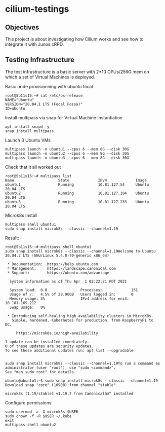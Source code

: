 # cilium-testings

## Objectives

This project is about investigating how Cilium works and see how to integrate it with Junos cRPD.

## Testing Infrastructure

The test infrastructure is a basic server with 2*10 CPUs/256G mem on which a set of Virtual Machines is deployed.

Basic node provisionning with ubuntu focal
```
root@5b11s15:~# cat /etc/os-release 
NAME="Ubuntu"
VERSION="20.04.1 LTS (Focal Fossa)"
ID=ubuntu
```

Install multipass via snap for Virtual Machine Instantiation

```
apt install snapd -y
snap install multipass
```

Launch 3 Ubuntu VMs 

```
multipass launch -n ubuntu1 --cpus 6 --mem 8G --disk 30G
multipass launch -n ubuntu2 --cpus 6 --mem 8G --disk 30G
multipass launch -n ubuntu3 --cpus 6 --mem 8G --disk 30G
 ```

 Check that it all worked out

```
root@5b11s15:~# multipass list                                                  
Name                    State             IPv4             Image
ubuntu1                 Running           10.81.127.54     Ubuntu 20.04 LTS
ubuntu2                 Running           10.81.127.104    Ubuntu 20.04 LTS
ubuntu3                 Running           10.81.127 233    Ubuntu 20.04 LTS
```

Microk8s Install 

```
multipass shell ubuntu1
sudo snap install microk8s --classic --channel=1.19

```
Result:
```
root@5b11s15:~# multipass shell ubuntu1
sudo snap install microk8s --classic --channel=1.19Welcome to Ubuntu 20.04.2 LTS (GNU/Linux 5.4.0-70-generic x86_64)

 * Documentation:  https://help.ubuntu.com
 * Management:     https://landscape.canonical.com
 * Support:        https://ubuntu.com/advantage

  System information as of Thu Apr  1 02:22:21 PDT 2021

  System load:  0.0               Processes:             151
  Usage of /:   4.5% of 28.90GB   Users logged in:       0
  Memory usage: 3%                IPv4 address for ens4: 10.101.169.212
  Swap usage:   0%

 * Introducing self-healing high availability clusters in MicroK8s.
   Simple, hardened, Kubernetes for production, from RaspberryPi to DC.

     https://microk8s.io/high-availability

1 update can be installed immediately.
0 of these updates are security updates.
To see these additional updates run: apt list --upgradable


sudo snap install microk8s --classic --channel=1.19To run a command as administrator (user "root"), use "sudo <command>".
See "man sudo_root" for details.

ubuntu@ubuntu1:~$ sudo snap install microk8s --classic --channel=1.19
Download snap "core" (10908) from channel "stable"                 

microk8s (1.19/stable) v1.19.7 from Canonicalâœ“ installed
```
Configure permissions
```
sudo usermod -a -G microk8s $USER
sudo chown -f -R $USER ~/.kube
exit
multipass shell ubuntu2
```
